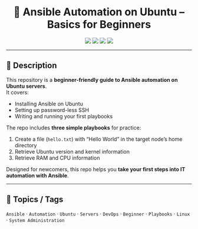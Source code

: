 <h1 align="center">📘 Ansible Automation on Ubuntu – Basics for Beginners </h1>


<p align="center">
  <a href="LICENSE"><img src="https://img.shields.io/badge/License-MIT-yellow.svg"></a>
  <a href="https://www.ansible.com/"><img src="https://img.shields.io/badge/Ansible-Automation-blue?logo=ansible&logoColor=white"></a>
  <a href="https://ubuntu.com/"><img src="https://img.shields.io/badge/Ubuntu-Server-orange?logo=ubuntu&logoColor=white"></a>
  <a href="https://github.com/hyprblaze"><img src="https://img.shields.io/badge/Made%20by-HYPRBLAZE-purple?logo=github"></a>
</p>

---

## 📖 Description  
This repository is a **beginner-friendly guide to Ansible automation on Ubuntu servers**.  
It covers:  
- Installing Ansible on Ubuntu  
- Setting up password-less SSH  
- Writing and running your first playbooks  

The repo includes **three simple playbooks** for practice:  
1. Create a file (`hello.txt`) with “Hello World” in the target node’s home directory  
2. Retrieve Ubuntu version and kernel information  
3. Retrieve RAM and CPU information  

Designed for newcomers, this repo helps you **take your first steps into IT automation with Ansible**.  

---

## 🔑 Topics / Tags  
`Ansible` · `Automation` · `Ubuntu` · `Servers` · `DevOps` · `Beginner` · `Playbooks` · `Linux` · `System Administration`  
